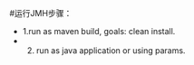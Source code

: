 #运行JMH步骤：
- 1.run as maven build, goals: clean install.
- 2. run as java application or using params.
